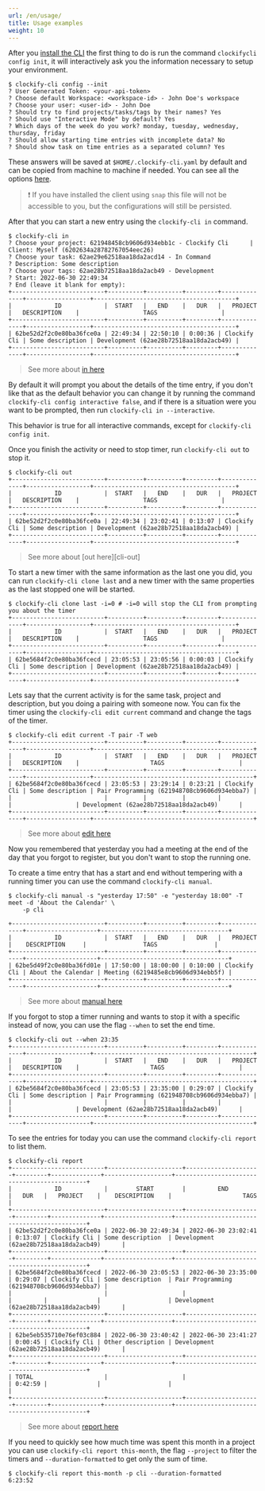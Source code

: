 ```yaml
---
url: /en/usage/
title: Usage examples
weight: 10
---
```


After you [install the CLI][install] the first thing to do is run the command `clockifycli config
init`, it will interactively ask you the information necessary to setup your environment.

```console
$ clockify-cli config --init
? User Generated Token: <your-api-token>
? Choose default Workspace: <workspace-id> - John Doe's workspace
? Choose your user: <user-id> - John Doe
? Should try to find projects/tasks/tags by their names? Yes
? Should use "Interactive Mode" by default? Yes
? Which days of the week do you work? monday, tuesday, wednesday, thursday, friday
? Should allow starting time entries with incomplete data? No
? Should show task on time entries as a separated column? Yes
```

These answers will be saved at `$HOME/.clockify-cli.yaml` by default and can be copied from machine
to machine if needed. You can see all the options [here][cli-config].

> ❗ If you have installed the client using `snap` this file will not be accessible to
> you, but the configurations will still be persisted.

After that you can start a new entry using the `clockify-cli in` command.

```console
$ clockify-cli in
? Choose your project: 621948458cb9606d934ebb1c - Clockify Cli      | Client: Myself (6202634a28782767054eec26)
? Choose your task: 62ae29e62518aa18da2acd14 - In Command
? Description: Some description
? Choose your tags: 62ae28b72518aa18da2acb49 - Development
? Start: 2022-06-30 22:49:34
? End (leave it blank for empty):
+--------------------------+----------+----------+---------+--------------+------------------+----------------------------------------+
|            ID            |  START   |   END    |   DUR   |   PROJECT    |   DESCRIPTION    |                  TAGS                  |
+--------------------------+----------+----------+---------+--------------+------------------+----------------------------------------+
| 62be52d2f2c0e80ba36fce0a | 22:49:34 | 22:50:10 | 0:00:36 | Clockify Cli | Some description | Development (62ae28b72518aa18da2acb49) |
+--------------------------+----------+----------+---------+--------------+------------------+----------------------------------------+
```

> See more about [in here][cli-in]

By default it will prompt you about the details of the time entry, if you don't like that as the
default behavior you can change it by running the command `clockify-cli config interactive false`,
and if there is a situation were you want to be prompted, then run `clockify-cli in --interactive`.

This behavior is true for all interactive commands, except for `clockify-cli config init`.

Once you finish the activity or need to stop timer, run `clockify-cli out` to stop it.

```console
$ clockify-cli out
+--------------------------+----------+----------+---------+--------------+------------------+----------------------------------------+
|            ID            |  START   |   END    |   DUR   |   PROJECT    |   DESCRIPTION    |                  TAGS                  |
+--------------------------+----------+----------+---------+--------------+------------------+----------------------------------------+
| 62be52d2f2c0e80ba36fce0a | 22:49:34 | 23:02:41 | 0:13:07 | Clockify Cli | Some description | Development (62ae28b72518aa18da2acb49) |
+--------------------------+----------+----------+---------+--------------+------------------+----------------------------------------+
```
> See more about [out here][cli-out]

To start a new timer with the same information as the last one you did, you can run `clockify-cli
clone last` and a new timer with the same properties as the last stopped one will be started.

```console
$ clockify-cli clone last -i=0 # -i=0 will stop the CLI from prompting you about the timer
+--------------------------+----------+----------+---------+--------------+------------------+----------------------------------------+
|            ID            |  START   |   END    |   DUR   |   PROJECT    |   DESCRIPTION    |                  TAGS                  |
+--------------------------+----------+----------+---------+--------------+------------------+----------------------------------------+
| 62be5684f2c0e80ba36fcecd | 23:05:53 | 23:05:56 | 0:00:03 | Clockify Cli | Some description | Development (62ae28b72518aa18da2acb49) |
+--------------------------+----------+----------+---------+--------------+------------------+----------------------------------------+
```

Lets say that the current activity is for the same task, project and description, but you doing a
pairing with someone now. You can fix the timer using the `clockify-cli edit current` command and
change the tags of the timer.

```console
$ clockify-cli edit current -T pair -T web
+--------------------------+----------+----------+---------+--------------+------------------+---------------------------------------------+
|            ID            |  START   |   END    |   DUR   |   PROJECT    |   DESCRIPTION    |                    TAGS                     |
+--------------------------+----------+----------+---------+--------------+------------------+---------------------------------------------+
| 62be5684f2c0e80ba36fcecd | 23:05:53 | 23:29:14 | 0:23:21 | Clockify Cli | Some description | Pair Programming (621948708cb9606d934ebba7) |
|                          |          |          |         |              |                  | Development (62ae28b72518aa18da2acb49)      |
+--------------------------+----------+----------+---------+--------------+------------------+---------------------------------------------+
```
> See more about [edit here][cli-edit]

Now you remembered that yesterday you had a meeting at the end of the day that you forgot to
register, but you don't want to stop the running one.

To create a time entry that has a start and end without tempering with a running timer you can use
the command `clockify-cli manual`.

```console
$ clockify-cli manual -s "yesterday 17:50" -e "yesterday 18:00" -T meet -d 'About the Calendar' \
    -p cli

+--------------------------+----------+----------+---------+--------------+--------------------+------------------------------------+
|            ID            |  START   |   END    |   DUR   |   PROJECT    |    DESCRIPTION     |                TAGS                |
+--------------------------+----------+----------+---------+--------------+--------------------+------------------------------------+
| 62be5d49f2c0e80ba36fd01e | 17:50:00 | 18:00:00 | 0:10:00 | Clockify Cli | About the Calendar | Meeting (6219485e8cb9606d934ebb5f) |
+--------------------------+----------+----------+---------+--------------+--------------------+------------------------------------+
```
> See more about [manual here][cli-manual]

If you forgot to stop a timer running and wants to stop it with a specific instead of now, you can
use the flag `--when` to set the end time.

```console
$ clockify-cli out --when 23:35
+--------------------------+----------+----------+---------+--------------+------------------+---------------------------------------------+
|            ID            |  START   |   END    |   DUR   |   PROJECT    |   DESCRIPTION    |                    TAGS                     |
+--------------------------+----------+----------+---------+--------------+------------------+---------------------------------------------+
| 62be5684f2c0e80ba36fcecd | 23:05:53 | 23:35:00 | 0:29:07 | Clockify Cli | Some description | Pair Programming (621948708cb9606d934ebba7) |
|                          |          |          |         |              |                  | Development (62ae28b72518aa18da2acb49)      |
+--------------------------+----------+----------+---------+--------------+------------------+---------------------------------------------+
```

To see the entries for today you can use the command `clockify-cli report` to list them.

```console
$ clockify-cli report
+--------------------------+---------------------+---------------------+---------+--------------+-------------------+---------------------------------------------+
|            ID            |        START        |         END         |   DUR   |   PROJECT    |    DESCRIPTION    |                    TAGS                     |
+--------------------------+---------------------+---------------------+---------+--------------+-------------------+---------------------------------------------+
| 62be52d2f2c0e80ba36fce0a | 2022-06-30 22:49:34 | 2022-06-30 23:02:41 | 0:13:07 | Clockify Cli | Some description  | Development (62ae28b72518aa18da2acb49)      |
+--------------------------+---------------------+---------------------+---------+--------------+-------------------+---------------------------------------------+
| 62be5684f2c0e80ba36fcecd | 2022-06-30 23:05:53 | 2022-06-30 23:35:00 | 0:29:07 | Clockify Cli | Some description  | Pair Programming (621948708cb9606d934ebba7) |
|                          |                     |                     |         |              |                   | Development (62ae28b72518aa18da2acb49)      |
+--------------------------+---------------------+---------------------+---------+--------------+-------------------+---------------------------------------------+
| 62be5eb535710e76ef03c884 | 2022-06-30 23:40:42 | 2022-06-30 23:41:27 | 0:00:45 | Clockify Cli | Other description | Development (62ae28b72518aa18da2acb49)      |
+--------------------------+---------------------+---------------------+---------+--------------+-------------------+---------------------------------------------+
| TOTAL                    |                     |                     | 0:42:59 |              |                   |                                             |
+--------------------------+---------------------+---------------------+---------+--------------+-------------------+---------------------------------------------+
```
> See more about [report here][cli-report]

If you need to quickly see how much time was spent this month in a project you can use
`clockify-cli report this-month`, the flag `--project` to filter the timers and
`--duration-formatted` to get only the sum of time.

```console
$ clockify-cli report this-month -p cli --duration-formatted
6:23:52
```

[install]: https://github.com/lucassabreu/clockify-cli#how-to-install-
[cli-config]: /en/commands/clockify-cli_config/
[cli-in]: /en/commands/clockify-cli_in/
[cli-manual]: /en/commands/clockify-cli_manual/
[cli-clone]: /en/commands/clockify-cli_clone/
[cli-report]: /en/commands/clockify-cli_report/
[cli-edit]: /en/commands/clockify-cli_edit/
